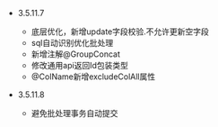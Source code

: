 - 3.5.11.7
  - 底层优化，新增update字段校验.不允许更新空字段
  - sql自动识别优化批处理
  - 新增注解@GroupConcat
  - 修改通用api返回Id包装类型
  - @ColName新增excludeColAll属性

- 3.5.11.8
  - 避免批处理事务自动提交  
  